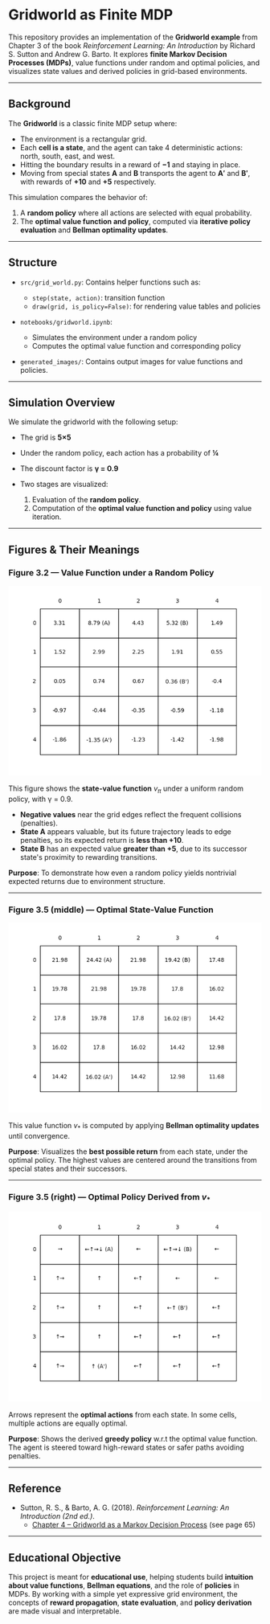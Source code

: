 # Gridworld as Finite MDP

This repository provides an implementation of the **Gridworld example** from Chapter 3 of the book *Reinforcement Learning: An Introduction* by Richard S. Sutton and Andrew G. Barto. It explores **finite Markov Decision Processes (MDPs)**, value functions under random and optimal policies, and visualizes state values and derived policies in grid-based environments.

---

## Background

The **Gridworld** is a classic finite MDP setup where:

* The environment is a rectangular grid.
* Each **cell is a state**, and the agent can take 4 deterministic actions: north, south, east, and west.
* Hitting the boundary results in a reward of **−1** and staying in place.
* Moving from special states **A** and **B** transports the agent to **A′** and **B′**, with rewards of **+10** and **+5** respectively.

This simulation compares the behavior of:

1. A **random policy** where all actions are selected with equal probability.
2. The **optimal value function and policy**, computed via **iterative policy evaluation** and **Bellman optimality updates**.

---

## Structure

* `src/grid_world.py`:
  Contains helper functions such as:

  * `step(state, action)`: transition function
  * `draw(grid, is_policy=False)`: for rendering value tables and policies

* `notebooks/gridworld.ipynb`:

  * Simulates the environment under a random policy
  * Computes the optimal value function and corresponding policy

* `generated_images/`:
  Contains output images for value functions and policies.

---

## Simulation Overview

We simulate the gridworld with the following setup:

* The grid is **5×5**
* Under the random policy, each action has a probability of **¼**
* The discount factor is **γ = 0.9**
* Two stages are visualized:

  1. Evaluation of the **random policy**.
  2. Computation of the **optimal value function and policy** using value iteration.

---

## Figures & Their Meanings

### Figure 3.2 — Value Function under a Random Policy

![figure_3_2.png](generated_images/figure_3_2.png)

This figure shows the **state-value function** $v_{\pi}$ under a uniform random policy, with γ = 0.9.

* **Negative values** near the grid edges reflect the frequent collisions (penalties).
* **State A** appears valuable, but its future trajectory leads to edge penalties, so its expected return is **less than +10**.
* **State B** has an expected value **greater than +5**, due to its successor state's proximity to rewarding transitions.

**Purpose**: To demonstrate how even a random policy yields nontrivial expected returns due to environment structure.

---

### Figure 3.5 (middle) — Optimal State-Value Function

![figure_3_5.png](generated_images/figure_3_5.png)

This value function $v_*$ is computed by applying **Bellman optimality updates** until convergence.

**Purpose**: Visualizes the **best possible return** from each state, under the optimal policy. The highest values are centered around the transitions from special states and their successors.

---

### Figure 3.5 (right) — Optimal Policy Derived from $v_*$

![figure_3_5_policy.png](generated_images/figure_3_5_policy.png)

Arrows represent the **optimal actions** from each state. In some cells, multiple actions are equally optimal.

**Purpose**: Shows the derived **greedy policy** w\.r.t the optimal value function. The agent is steered toward high-reward states or safer paths avoiding penalties.

---

##  Reference

* Sutton, R. S., & Barto, A. G. (2018). *Reinforcement Learning: An Introduction (2nd ed.)*.
  * [Chapter 4 – Gridworld as a Markov Decision Process](http://incompleteideas.net/book/RLbook2020.pdf#page=80) (see page 65)

---

## Educational Objective

This project is meant for **educational use**, helping students build **intuition about value functions**, **Bellman equations**, and the role of **policies** in MDPs. By working with a simple yet expressive grid environment, the concepts of **reward propagation**, **state evaluation**, and **policy derivation** are made visual and interpretable.


